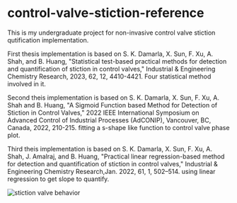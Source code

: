 # control-valve-stiction-reference 
This is my undergraduate project for non-invasive control valve stiction qutification implementation.

First thesis implementation is based on S. K. Damarla, X. Sun, F. Xu, A. Shah, and B. Huang, "Statistical test-based practical methods for detection and quantification of stiction in control valves," Industrial & Engineering Chemistry Research, 2023, 62, 12, 4410-4421. 
Four statistical method involved in it.

Second theis implementation is based on S. K. Damarla, X. Sun, F. Xu, A. Shah and B. Huang, "A Sigmoid Function based Method for Detection of Stiction in Control Valves," 2022 IEEE International Symposium on Advanced Control of Industrial Processes (AdCONIP), Vancouver, BC, Canada, 2022, 210-215.
fitting a s-shape like function to control valve phase plot.

Third theis implementation is based on S. K. Damarla, X. Sun, F. Xu, A. Shah, J. Amalraj, and B. Huang, "Practical linear regression-based method for detection and quantification of stiction in control valves," Industrial & Engineering Chemistry Research,Jan. 2022, 61, 1, 502–514.
using linear regression to get slope to quantify.


![stiction valve behavior](images/stiction_behavior.png)
